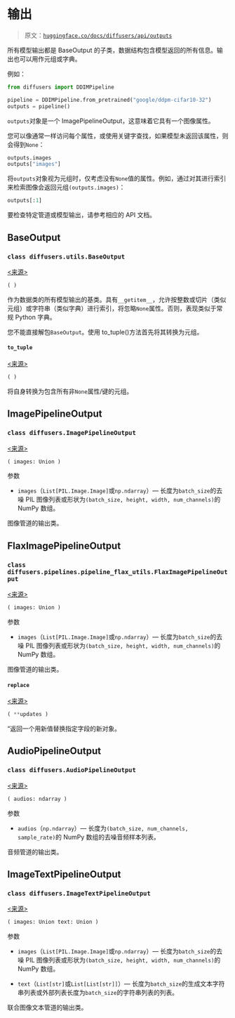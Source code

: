 # 输出

> 原文：[`huggingface.co/docs/diffusers/api/outputs`](https://huggingface.co/docs/diffusers/api/outputs)

所有模型输出都是 BaseOutput 的子类，数据结构包含模型返回的所有信息。输出也可以用作元组或字典。

例如：

```py
from diffusers import DDIMPipeline

pipeline = DDIMPipeline.from_pretrained("google/ddpm-cifar10-32")
outputs = pipeline()
```

`outputs`对象是一个 ImagePipelineOutput，这意味着它具有一个图像属性。

您可以像通常一样访问每个属性，或使用关键字查找，如果模型未返回该属性，则会得到`None`：

```py
outputs.images
outputs["images"]
```

将`outputs`对象视为元组时，仅考虑没有`None`值的属性。例如，通过对其进行索引来检索图像会返回元组`(outputs.images)`：

```py
outputs[:1]
```

要检查特定管道或模型输出，请参考相应的 API 文档。

## BaseOutput

### `class diffusers.utils.BaseOutput`

[<来源>](https://github.com/huggingface/diffusers/blob/v0.26.3/src/diffusers/utils/outputs.py#L40)

```py
( )
```

作为数据类的所有模型输出的基类。具有`__getitem__`，允许按整数或切片（类似元组）或字符串（类似字典）进行索引，将忽略`None`属性。否则，表现类似于常规 Python 字典。

您不能直接解包`BaseOutput`。使用 to_tuple()方法首先将其转换为元组。

#### `to_tuple`

[<来源>](https://github.com/huggingface/diffusers/blob/v0.26.3/src/diffusers/utils/outputs.py#L126)

```py
( )
```

将自身转换为包含所有非`None`属性/键的元组。

## ImagePipelineOutput

### `class diffusers.ImagePipelineOutput`

[<来源>](https://github.com/huggingface/diffusers/blob/v0.26.3/src/diffusers/pipelines/pipeline_utils.py#L116)

```py
( images: Union )
```

参数

+   `images`（`List[PIL.Image.Image]`或`np.ndarray`）— 长度为`batch_size`的去噪 PIL 图像列表或形状为`(batch_size, height, width, num_channels)`的 NumPy 数组。

图像管道的输出类。

## FlaxImagePipelineOutput

### `class diffusers.pipelines.pipeline_flax_utils.FlaxImagePipelineOutput`

[<来源>](https://github.com/huggingface/diffusers/blob/v0.26.3/src/diffusers/pipelines/pipeline_flax_utils.py#L87)

```py
( images: Union )
```

参数

+   `images`（`List[PIL.Image.Image]`或`np.ndarray`）— 长度为`batch_size`的去噪 PIL 图像列表或形状为`(batch_size, height, width, num_channels)`的 NumPy 数组。

图像管道的输出类。

#### `replace`

[<来源>](https://github.com/huggingface/diffusers/blob/v0.26.3/src/flax/struct.py#L111)

```py
( **updates )
```

“返回一个用新值替换指定字段的新对象。

## AudioPipelineOutput

### `class diffusers.AudioPipelineOutput`

[<来源>](https://github.com/huggingface/diffusers/blob/v0.26.3/src/diffusers/pipelines/pipeline_utils.py#L130)

```py
( audios: ndarray )
```

参数

+   `audios`（`np.ndarray`）— 长度为`(batch_size, num_channels, sample_rate)`的 NumPy 数组的去噪音频样本列表。

音频管道的输出类。

## ImageTextPipelineOutput

### `class diffusers.ImageTextPipelineOutput`

[<来源>](https://github.com/huggingface/diffusers/blob/v0.26.3/src/diffusers/pipelines/unidiffuser/pipeline_unidiffuser.py#L33)

```py
( images: Union text: Union )
```

参数

+   `images`（`List[PIL.Image.Image]`或`np.ndarray`）— 长度为`batch_size`的去噪 PIL 图像列表或形状为`(batch_size, height, width, num_channels)`的 NumPy 数组。

+   `text`（`List[str]`或`List[List[str]]`）— 长度为`batch_size`的生成文本字符串列表或外部列表长度为`batch_size`的字符串列表的列表。

联合图像文本管道的输出类。
